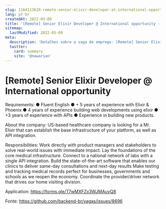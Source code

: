 ```yaml
---
slug: 1164113620-remote-senior-elixir-developer-at-international-opportunity
lang: pt-br
createdAt: 2022-03-09
title: '[Remote] Senior Elixir Developer @ International opportunity - Vaga de Emprego'
sitemap:
  lastModified: 2022-03-09
meta:
  description: 'Detalhes sobre a vaga de emprego: [Remote] Senior Elixir Developer @ International opportunity'
  twitter:
    card: summary
    site: '@nawarian'
---
```


# [Remote] Senior Elixir Developer @ International opportunity


Requirements:
● Fluent English
● + 5 years of experience with Elixir & Phoenix
● 4 years of experience building web developments using elixir
● +3 years of experience with APIs
● Experience in building new products.

About the company:
US-based healthcare company is looking for a Mr. Elixir that can establish the base infrastructure of your platform, as well as API integration.

Responsibilities:
Work directly with product managers and stakeholders to solve real-world issues with immediate impact.
Lay the foundations of the core medical infrastructure. Connect to a national network of labs with a single API integration.
Build the state-of-the-art software that enables our clinics to deliver same-day consultations and next-day results
Make testing and tracking medical records perfect for businesses, governments and schools as we reopen the economy.
Coordinate the provider/driver network that drives our home visiting division.

Application: https://forms.gle/T7wMXFZx3WJMAuvQ8

Fonte: https://github.com/backend-br/vagas/issues/8696
